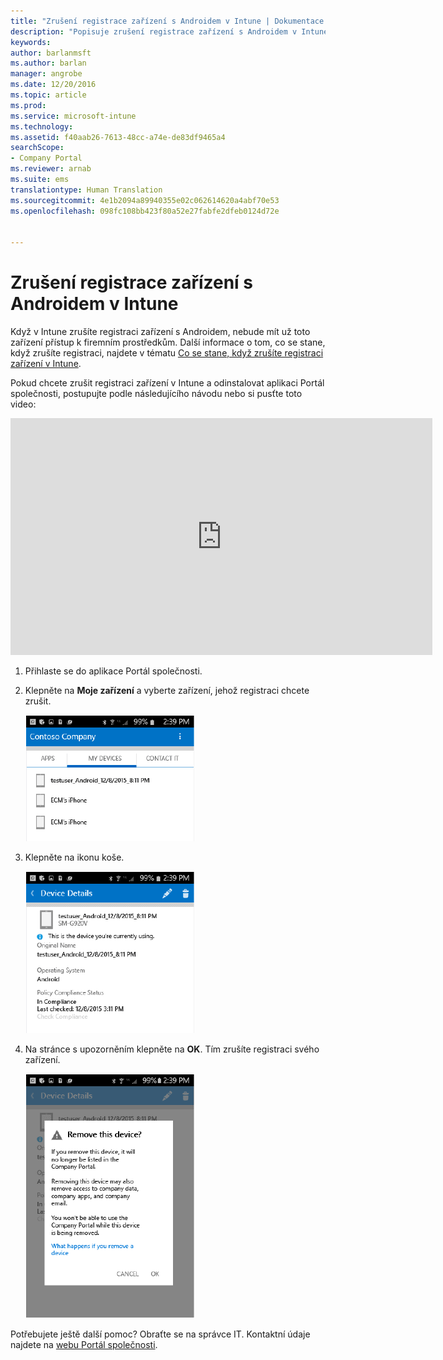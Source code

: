 ```yaml
---
title: "Zrušení registrace zařízení s Androidem v Intune | Dokumentace Microsoftu"
description: "Popisuje zrušení registrace zařízení s Androidem v Intune."
keywords: 
author: barlanmsft
ms.author: barlan
manager: angrobe
ms.date: 12/20/2016
ms.topic: article
ms.prod: 
ms.service: microsoft-intune
ms.technology: 
ms.assetid: f40aab26-7613-48cc-a74e-de83df9465a4
searchScope:
- Company Portal
ms.reviewer: arnab
ms.suite: ems
translationtype: Human Translation
ms.sourcegitcommit: 4e1b2094a89940355e02c062614620a4abf70e53
ms.openlocfilehash: 098fc108bb423f80a52e27fabfe2dfeb0124d72e


---
```



# <a name="unenroll-your-android-device-from-intune"></a>Zrušení registrace zařízení s Androidem v Intune

Když v Intune zrušíte registraci zařízení s Androidem, nebude mít už toto zařízení přístup k firemním prostředkům.  Další informace o tom, co se stane, když zrušíte registraci, najdete v tématu [Co se stane, když zrušíte registraci zařízení v Intune](what-happens-if-you-unenroll-your-device-from-intune-android.md).

Pokud chcete zrušit registraci zařízení v Intune a odinstalovat aplikaci Portál společnosti, postupujte podle následujícího návodu nebo si pusťte toto video:

<iframe width="675" height="379" src="https://www.youtube.com/embed/K-Vi7lNfaMk" frameborder="0" allowfullscreen></iframe>

1.  Přihlaste se do aplikace Portál společnosti.

2.  Klepněte na **Moje zařízení** a vyberte zařízení, jehož registraci chcete zrušit.

    ![Zvolte zařízení, jehož registraci chcete zrušit.](./media/andr-1-my-devices-choose.png)

3.  Klepněte na ikonu koše.

    ![Klepněte na ikonu koše.](./media/andr-2-tap-trashcan.png)

4.  Na stránce s upozorněním klepněte na **OK**. Tím zrušíte registraci svého zařízení.

    ![Odeberte zařízení.](./media/andr-3-warning-about-remove.png)

Potřebujete ještě další pomoc? Obraťte se na správce IT. Kontaktní údaje najdete na [webu Portál společnosti](http://portal.manage.microsoft.com).



<!--HONumber=Dec16_HO3-->


